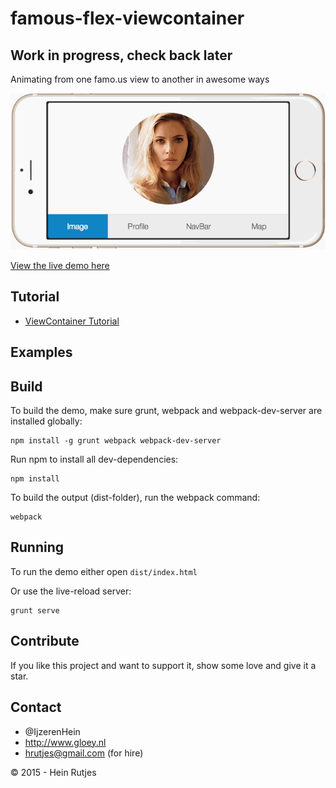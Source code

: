 famous-flex-viewcontainer
==========

## Work in progress, check back later

Animating from one famo.us view to another in awesome ways

![Screenshot](screenshot.gif)


[View the live demo here](https://rawgit.com/IjzerenHein/famous-flex-viewcontainer/master/dist/index.html)


## Tutorial

-	[ViewContainer Tutorial](./tutorial/ViewContainer.md)


## Examples



## Build

To build the demo, make sure grunt, webpack and webpack-dev-server are installed globally:

```
npm install -g grunt webpack webpack-dev-server
```

Run npm to install all dev-dependencies:

```
npm install
```

To build the output (dist-folder), run the webpack command:

```
webpack
```


## Running

To run the demo either open `dist/index.html`

Or use the live-reload server:

```
grunt serve
```


## Contribute

If you like this project and want to support it, show some love
and give it a star.


## Contact
- 	@IjzerenHein
- 	http://www.gloey.nl
- 	hrutjes@gmail.com (for hire)

© 2015 - Hein Rutjes
